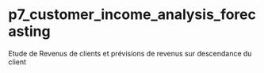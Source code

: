# p7_customer_income_analysis_forecasting
 Etude de Revenus de clients et prévisions de revenus sur descendance du client
